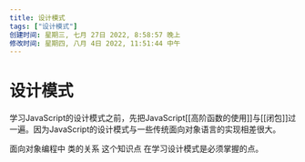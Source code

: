 ```yaml
---
title: 设计模式
tags: ["设计模式"]
创建时间: 星期三, 七月 27日 2022, 8:58:57 晚上
修改时间: 星期四, 八月 4日 2022, 11:51:44 中午
---
```


# 设计模式

学习JavaScript的设计模式之前，先把JavaScript[[高阶函数的使用]]与[[闭包]]过一遍。因为JavaScript的设计模式与一些传统面向对象语言的实现相差很大。


面向对象编程中 类的关系 这个知识点 在学习设计模式是必须掌握的点。

